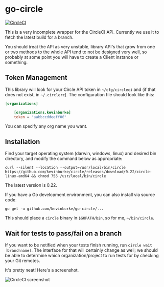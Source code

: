 # go-circle

[![CircleCI](https://circleci.com/gh/kevinburke/go-circle.svg?style=svg)](https://circleci.com/gh/kevinburke/go-circle)

This is a very incomplete wrapper for the CircleCI API. Currently we use it to
fetch the latest build for a branch.

You should treat the API as very unstable, library API's that grow from one or
two methods to the whole API tend to not be designed very well, so probably at
some point you will have to create a Client instance or something.

## Token Management

This library will look for your Circle API token in `~/cfg/circleci` and (if
that does not exist, in `~/.circlerc`). The configuration file should look like
this:

```toml
[organizations]

    [organizations.kevinburke]
    token = "aabbccddeeff00"
```

You can specify any org name you want.

## Installation

Find your target operating system (darwin, windows, linux) and desired bin
directory, and modify the command below as appropriate:

    curl --silent --location --output=/usr/local/bin/circle https://github.com/kevinburke/circle/releases/download/0.22/circle-linux-amd64 && chmod 755 /usr/local/bin/circle

The latest version is 0.22.

If you have a Go development environment, you can also install via source code:

```
go get -u github.com/kevinburke/go-circle/...
```

This should place a `circle` binary in `$GOPATH/bin`, so for me,
`~/bin/circle`.

## Wait for tests to pass/fail on a branch

If you want to be notified when your tests finish running, run `circle wait
[branchname]`. The interface for that will certainly change as well; we should
be able to determine which organization/project to run tests for by checking
your Git remotes.

It's pretty neat! Here's a screenshot.

<img src="https://monosnap.com/file/49h2NvVwxDBtHWlphAGiqzdJFDB7xy.png"
alt="CircleCI screenshot">
